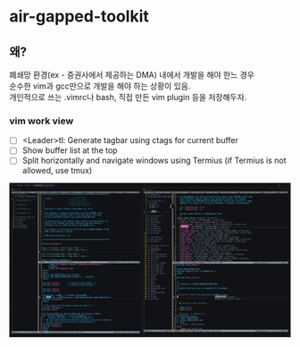 # air-gapped-toolkit

## 왜?

폐쇄망 환경(ex - 증권사에서 제공하는 DMA) 내에서 개발을 해야 한느 경우  
순수한 vim과 gcc만으로 개발을 해야 하는 상황이 있음.  
개인적으로 쓰는 .vimrc나 bash, 직접 만든 vim plugin 등을 저장해두자.  

### vim work view

 - [ ] \<Leader\>tl: Generate tagbar using ctags for current buffer
 - [ ] Show buffer list at the top
 - [ ] Split horizontally and navigate windows using Termius (if Termius is not allowed, use tmux)

<img src="./work_view.png" alt="work view" />
